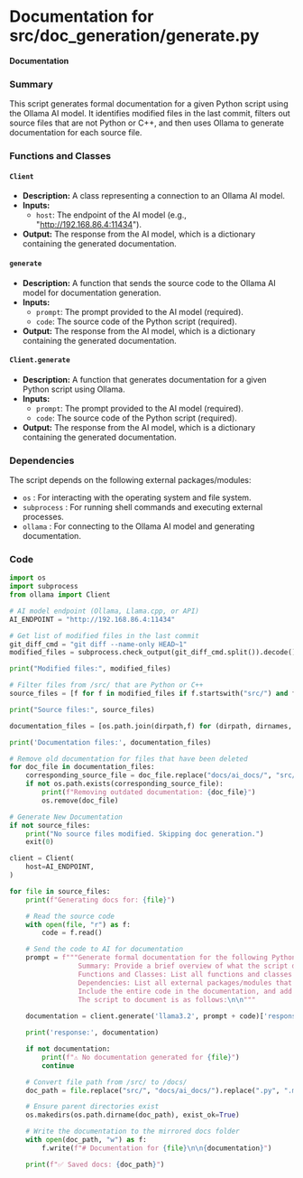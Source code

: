 # Documentation for src/doc_generation/generate.py

**Documentation**

### Summary

This script generates formal documentation for a given Python script using the Ollama AI model. It identifies modified files in the last commit, filters out source files that are not Python or C++, and then uses Ollama to generate documentation for each source file.

### Functions and Classes

#### `Client`

*   **Description:** A class representing a connection to an Ollama AI model.
*   **Inputs:**
    *   `host`: The endpoint of the AI model (e.g., "http://192.168.86.4:11434").
*   **Output:** The response from the AI model, which is a dictionary containing the generated documentation.

#### `generate`

*   **Description:** A function that sends the source code to the Ollama AI model for documentation generation.
*   **Inputs:**
    *   `prompt`: The prompt provided to the AI model (required).
    *   `code`: The source code of the Python script (required).
*   **Output:** The response from the AI model, which is a dictionary containing the generated documentation.

#### `Client.generate`

*   **Description:** A function that generates documentation for a given Python script using Ollama.
*   **Inputs:**
    *   `prompt`: The prompt provided to the AI model (required).
    *   `code`: The source code of the Python script (required).
*   **Output:** The response from the AI model, which is a dictionary containing the generated documentation.

### Dependencies

The script depends on the following external packages/modules:

*   `os` : For interacting with the operating system and file system.
*   `subprocess` : For running shell commands and executing external processes.
*   `ollama` : For connecting to the Ollama AI model and generating documentation.

### Code

```python
import os
import subprocess
from ollama import Client

# AI model endpoint (Ollama, Llama.cpp, or API)
AI_ENDPOINT = "http://192.168.86.4:11434"

# Get list of modified files in the last commit
git_diff_cmd = "git diff --name-only HEAD~1"
modified_files = subprocess.check_output(git_diff_cmd.split()).decode().splitlines()

print("Modified files:", modified_files)

# Filter files from /src/ that are Python or C++
source_files = [f for f in modified_files if f.startswith("src/") and f.endswith((".py", ".cpp", ".js"))]

print("Source files:", source_files)

documentation_files = [os.path.join(dirpath,f) for (dirpath, dirnames, filenames) in os.walk('docs/ai_docs/') for f in filenames]

print('Documentation files:', documentation_files)

# Remove old documentation for files that have been deleted
for doc_file in documentation_files:
    corresponding_source_file = doc_file.replace("docs/ai_docs/", "src/").replace(".md", ".py")
    if not os.path.exists(corresponding_source_file):
        print(f"Removing outdated documentation: {doc_file}")
        os.remove(doc_file)

# Generate New Documentation
if not source_files:
    print("No source files modified. Skipping doc generation.")
    exit(0)

client = Client(
    host=AI_ENDPOINT,
)

for file in source_files:
    print(f"Generating docs for: {file}")

    # Read the source code
    with open(file, "r") as f:
        code = f.read()

    # Send the code to AI for documentation
    prompt = f"""Generate formal documentation for the following Python script. The documentation should include:
                 Summary: Provide a brief overview of what the script does in a concise and clear manner.
                 Functions and Classes: List all functions and classes defined in the script, along with: A short description of what each function/class does. The inputs each function/class takes (parameters). The output (return value) for each function/class.
                 Dependencies: List all external packages/modules that the script depends on.
                 Include the entire code in the documentation, and add comments, however, don't modify the actual code in any way.
                 The script to document is as follows:\n\n"""
    
    documentation = client.generate('llama3.2', prompt + code)['response']

    print('response:', documentation)

    if not documentation:
        print(f"⚠️ No documentation generated for {file}")
        continue

    # Convert file path from /src/ to /docs/
    doc_path = file.replace("src/", "docs/ai_docs/").replace(".py", ".md").replace(".cpp", ".md").replace(".js", ".md")

    # Ensure parent directories exist
    os.makedirs(os.path.dirname(doc_path), exist_ok=True)

    # Write the documentation to the mirrored docs folder
    with open(doc_path, "w") as f:
        f.write(f"# Documentation for {file}\n\n{documentation}")

    print(f"✅ Saved docs: {doc_path}")
```